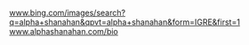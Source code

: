 www.bing.com/images/search?q=alpha+shanahan&qpvt=alpha+shanahan&form=IGRE&first=1
www.alphashanahan.com/bio
